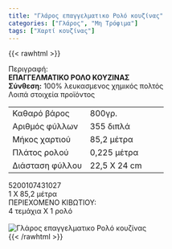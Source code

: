 ```yaml
---
title: "Γλάρος επαγγελματικο Ρολό κουζίνας"
categories: ["Γλάρος", "Μη Τρόφιμα"]
tags: ["Χαρτί κουζίνας"]
---
```

{{< rawhtml >}}

<div class="sload200"><div class="product"><div id="sistatika">Περιγραφή:</div><div class="alltext"><b>ΕΠΑΓΓΕΛΜΑΤΙΚΟ ΡΟΛΟ ΚΟΥΖΙΝΑΣ</b><br><b>Σύνθεση:</b> 100% λευκασμενος χημικός πολτός<br></div><div id="loipa">Λοιπά στοιχεία προϊόντος</div><table id="diatable" class="glaros"><tbody><tr><td>Καθαρό βάρος</td><td>800γρ.</td></tr><tr><td style="width:50%">Αριθμός φύλλων</td><td>355 διπλά</td></tr><tr><td>Μήκος χαρτιού</td><td>85,2 μέτρα</td></tr><tr><td>Πλάτος ρολού</td><td>0,225 μέτρα</td></tr><tr><td>Διάσταση φύλλου</td><td>22,5 Χ 24 cm</td></tr></tbody></table><div id="barcode"><div id="barimage1"></div><span id="bartext">5200107431027</span></div><div id="varos"><div id="dimimg"></div><span id="varostext">1 Χ 85,2 μέτρα</span></div><div id="kivotio">ΠΕΡΙΕΧΟΜΕΝΟ ΚΙΒΩΤΙΟΥ:<br>4 τεμάχια Χ 1 ρολό</div><br><div class="pimg"><img alt="Γλάρος επαγγελματικο Ρολό κουζίνας" title="Γλάρος επαγγελματικο Ρολό κουζίνας" src="/media/images/glaros-epaggelmatiko-rolo-kouzinas.jpg"></div></div></div>
{{< /rawhtml >}}


